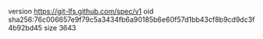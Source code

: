 version https://git-lfs.github.com/spec/v1
oid sha256:76c006657e9f79c5a3434fb6a90185b6e60f57d1bb43cf8b9cd9dc3f4b92bd45
size 3643
